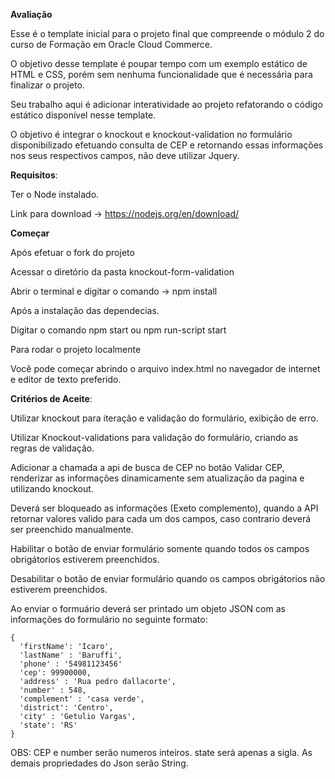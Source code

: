 **Avaliação**

Esse é o template inicial para o projeto final que compreende o módulo 2 do curso de Formação em Oracle Cloud Commerce.

O objetivo desse template é poupar tempo com um exemplo estático de HTML e CSS, porém sem nenhuma funcionalidade que é necessária para finalizar o projeto.

Seu trabalho aqui é adicionar interatividade ao projeto refatorando o código estático disponível nesse template.

O objetivo é integrar o knockout e knockout-validation no formulário disponibilizado efetuando consulta de CEP e retornando essas informações nos seus respectivos campos, não deve utilizar Jquery.

**Requisitos**:

Ter o Node instalado.

Link para download -> https://nodejs.org/en/download/

**Começar**

Após efetuar o fork do projeto

Acessar o diretório da pasta knockout-form-validation

Abrir o terminal e digitar o comando -> npm install

Após a instalação das dependecias.

Digitar o comando npm start ou npm run-script start

Para rodar o projeto localmente

Você pode começar abrindo o arquivo index.html no navegador de internet e editor de texto preferido.

**Critérios de Aceite**:

Utilizar knockout para iteração e validação do formulário, exibição de erro.

Utilizar Knockout-validations para validação do formulário, criando as regras de validação.

Adicionar a chamada a api de busca de CEP no botão Validar CEP, renderizar as informações dinamicamente sem atualização da pagina e utilizando knockout.

Deverá ser bloqueado as informações (Exeto complemento), quando a API retornar valores valido para cada um dos campos, caso contrario deverá ser preenchido manualmente.

Habilitar o botão de enviar formulário somente quando todos os campos obrigátorios estiverem preenchidos.

Desabilitar o botão de enviar formulário quando os campos obrigátorios não estiverem preenchidos.

Ao enviar o formuário deverá ser printado um objeto JSON com as informações do formulário no seguinte formato:
```
{
  'firstName': 'Icaro',
  'lastName' : 'Baruffi',
  'phone' : '54981123456'
  'cep': 99900000,
  'address' : 'Rua pedro dallacorte',
  'number' : 548,
  'complement' : 'casa verde',
  'district': 'Centro',
  'city' : 'Getulio Vargas',
  'state': 'RS'
}
```

OBS: CEP e number serão numeros inteiros.
state será apenas a sigla.
As demais propriedades do Json serão String.
